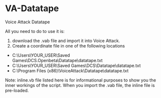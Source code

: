 # VA-Datatape
Voice Attack Datatape

All you need to do to use it is:

1) download the .vab file and import it into Voice Attack. 
2) Create a coordinate file in one of the following locations
  * C:\Users\YOUR_USER\Saved Games\DCS.Openbeta\Datatape\datatape.txt
  * C:\Users\YOUR_USER\Saved Games\DCS\Datatape\datatape.txt
  * C:\Program Files (x86)\VoiceAttack\Datatape\datatape.txt
  
  
Note: inline.vb file listed here is for informational purposes to show you the inner workings of the script. When you import the .vab file, the inline file is pre-loaded. 
